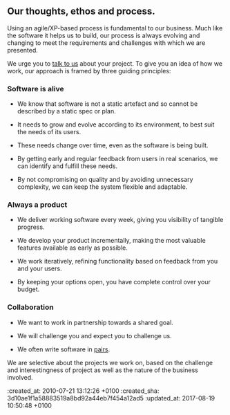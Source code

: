<div id="ethos" class="section group" markdown="1">

## Our thoughts, ethos and process.

Using an agile/XP-based process is fundamental to our business. Much like the software it helps us to build, our process is always evolving and changing to meet the requirements and challenges with which we are presented.

We urge you to [talk to us](#contact) about your project. To give you an idea of how we work, our approach is framed by three guiding principles:

<div class="idea" markdown="1">

### Software is alive

* We know that software is not a static artefact and so cannot be described by a static spec or plan.

* It needs to grow and evolve according to its environment, to best suit the needs of its users.

* These needs change over time, even as the software is being built.

* By getting early and regular feedback from users in real scenarios, we can identify and fulfill these needs.

* By not compromising on quality and by avoiding unnecessary complexity, we can keep the system flexible and adaptable.

</div>
<div class="idea" markdown="1">

### Always a product

* We deliver working software every week, giving you visibility of tangible progress.

* We develop your product incrementally, making the most valuable features available as early as possible.

* We work iteratively, refining functionality based on feedback from you and your users.

* By keeping your options open, you have complete control over your budget.

</div>
<div class="idea" markdown="1">

### Collaboration

* We want to work in partnership towards a shared goal.

* We will challenge you and expect you to challenge us.

* We often write software in [pairs][pair-programming].

</div>

<p class="clear">We are selective about the projects we work on, based on the challenge and interestingness of project as well as the nature of the business involved.</p>

</div>

[pair-programming]: http://www.extremeprogramming.org/rules/pair.html "Article about Pair Programming"

:created_at: 2010-07-21 13:12:26 +0100
:created_sha: 3d10ae1f1a58883519a8bd92a44eb7f454a12ad5
:updated_at: 2017-08-19 10:50:48 +0100
